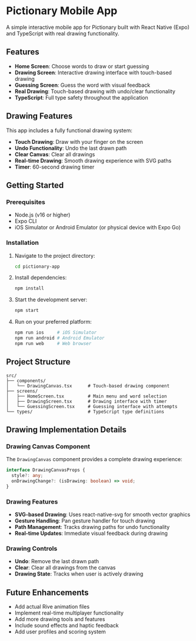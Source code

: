 # Pictionary Mobile App

A simple interactive mobile app for Pictionary built with React Native (Expo) and TypeScript with real drawing functionality.

## Features

- **Home Screen**: Choose words to draw or start guessing
- **Drawing Screen**: Interactive drawing interface with touch-based drawing
- **Guessing Screen**: Guess the word with visual feedback
- **Real Drawing**: Touch-based drawing with undo/clear functionality
- **TypeScript**: Full type safety throughout the application

## Drawing Features

This app includes a fully functional drawing system:

- **Touch Drawing**: Draw with your finger on the screen
- **Undo Functionality**: Undo the last drawn path
- **Clear Canvas**: Clear all drawings
- **Real-time Drawing**: Smooth drawing experience with SVG paths
- **Timer**: 60-second drawing timer

## Getting Started

### Prerequisites

- Node.js (v16 or higher)
- Expo CLI
- iOS Simulator or Android Emulator (or physical device with Expo Go)

### Installation

1. Navigate to the project directory:
   ```bash
   cd pictionary-app
   ```

2. Install dependencies:
   ```bash
   npm install
   ```

3. Start the development server:
   ```bash
   npm start
   ```

4. Run on your preferred platform:
   ```bash
   npm run ios     # iOS Simulator
   npm run android # Android Emulator
   npm run web     # Web browser
   ```

## Project Structure

```
src/
├── components/
│   └── DrawingCanvas.tsx      # Touch-based drawing component
├── screens/
│   ├── HomeScreen.tsx         # Main menu and word selection
│   ├── DrawingScreen.tsx      # Drawing interface with timer
│   └── GuessingScreen.tsx     # Guessing interface with attempts
└── types/                     # TypeScript type definitions
```

## Drawing Implementation Details

### Drawing Canvas Component

The `DrawingCanvas` component provides a complete drawing experience:

```typescript
interface DrawingCanvasProps {
  style?: any;
  onDrawingChange?: (isDrawing: boolean) => void;
}
```

### Drawing Features

- **SVG-based Drawing**: Uses react-native-svg for smooth vector graphics
- **Gesture Handling**: Pan gesture handler for touch drawing
- **Path Management**: Tracks drawing paths for undo functionality
- **Real-time Updates**: Immediate visual feedback during drawing

### Drawing Controls

- **Undo**: Remove the last drawn path
- **Clear**: Clear all drawings from the canvas
- **Drawing State**: Tracks when user is actively drawing

## Future Enhancements

- Add actual Rive animation files
- Implement real-time multiplayer functionality
- Add more drawing tools and features
- Include sound effects and haptic feedback
- Add user profiles and scoring system
